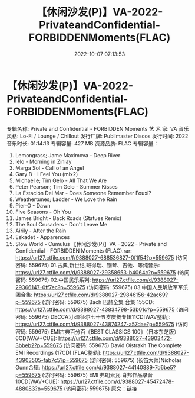 ﻿---
title: 【休闲沙发(P)】VA-2022-PrivateandConfidential-FORBIDDENMoments(FLAC)
date: 2022-10-07 07:13:53
categories: 古典音乐、新世纪、纯音雅乐
tags: 纯音雅乐
---
# 【休闲沙发(P)】VA-2022-PrivateandConfidential-FORBIDDENMoments(FLAC)

专辑名称: Private and Confidential - FORBIDDEN Moments
艺 术 家: VA
音乐风格: Lo-Fi / Lounge / Chillout
发行厂牌: Publimaster Discos
发行时间: 2022
音乐时长: 01:14:13
专辑容量: 427 MB
资源品质: FLAC
专辑容量：
01. Lemongrass; Jame Maximova - Deep River
02. Iëlo - Morning in Zinlay
03. Marga Sol - Call of an Angel
04. Gary B - I Feel You (mix2)
05. Michael e; Tim Gelo - All That We Are
06. Peter Pearson; Tim Gelo - Summer Kisses
07. La Estación Del Mar - Does Someone Remember Fouxi?
08. Weathertunes; Ladder - We Love the Rain
09. Pier-O - Dawn
10. Five Seasons - Oh You
11. James Bright - Back Roads (Statues Remix)
12. The Soul Crusaders - Don't Leave Me
13. Airily - After the Rain
14. Eskadet - Apparences
15. Slow World - Cumulus
【休闲沙发(P)】VA - 2022 - Private and
Confidential - FORBIDDEN Moments (FLAC).rar: https://url27.ctfile.com/f/9388027-688536827-0f1f54?p=559675
(访问密码: 559675)
01.古典,新世纪,班得瑞、钢琴、吉他、等纯音乐: https://url27.ctfile.com/d/9388027-29358653-b4064c?p=559675
(访问密码: 559675)
02.中国民乐系列: https://url27.ctfile.com/d/9388027-29366147-0ff7ec?p=559675
(访问密码: 559675)
03.中国人民解放军军乐团合集: https://url27.ctfile.com/d/9388027-29846156-42ac69?p=559675
(访问密码: 559675)
Bach 巴赫全集 合集 155CD: https://url27.ctfile.com/d/9388027-43834798-53b01c?p=559675
(访问密码: 559675)
DECCA:小泽征尔七十五岁庆贺专辑11CD[WAV整轨]: https://url27.ctfile.com/d/9388027-43874247-a57dae?p=559675
(访问密码: 559675)
EMI古典百分百《BEST CLASSICS 100》（日本东芝版）6CD[WAV+CUE]: https://url27.ctfile.com/d/9388027-43903472-3bbeb2?p=559675
(访问密码: 559675)
David Oistrakh The Complete EMI Recordings (17CD) [FLAC整轨]:
https://url27.ctfile.com/d/9388027-43903505-fab7c5?p=559675
(访问密码: 559675)
(长笛大师)Nicholas Gunn合辑: https://url27.ctfile.com/d/9388027-44140889-7d6be5?p=559675
(访问密码: 559675)
EMI 弗朗索瓦 肖邦作品录音 10CD[WAV+CUE]: https://url27.ctfile.com/d/9388027-45472478-488083?p=559675
(访问密码: 559675)
原文：[链接](https://blog.sina.com.cn/s/blog_1647c7e7601030zs9.html)